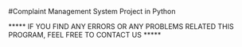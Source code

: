 #Complaint Management System Project in Python



***** IF YOU FIND ANY ERRORS OR ANY PROBLEMS RELATED THIS PROGRAM, FEEL FREE TO CONTACT US *****
